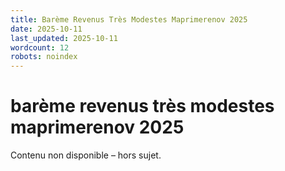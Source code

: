 ```yaml
---
title: Barème Revenus Très Modestes Maprimerenov 2025
date: 2025-10-11
last_updated: 2025-10-11
wordcount: 12
robots: noindex
---
```


# barème revenus très modestes maprimerenov 2025

Contenu non disponible – hors sujet.